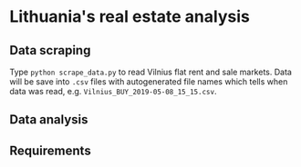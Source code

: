# Lithuania's real estate analysis

## Data scraping

Type `python scrape_data.py` to read Vilnius flat rent and sale markets. Data will be save into `.csv` files with autogenerated file names which tells when data was read, e.g. `Vilnius_BUY_2019-05-08_15_15.csv`.

## Data analysis

## Requirements